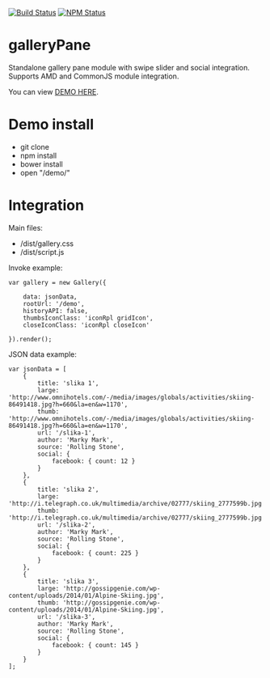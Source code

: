 [![Build Status](https://travis-ci.org/davoreric/galleryPane.svg?branch=master)](https://travis-ci.org/davoreric/galleryPane)
[![NPM Status](https://img.shields.io/npm/v/gallery-pane.svg?style=flat-square)](https://www.npmjs.com/package/gallery-pane)

# galleryPane
Standalone gallery pane module with swipe slider and social integration. Supports AMD and CommonJS module integration.

You can view [DEMO HERE](http://davoreric.github.io/galleryPane/).


# Demo install
- git clone
- npm install
- bower install
- open "/demo/"

# Integration

Main files:

- /dist/gallery.css
- /dist/script.js

Invoke example:

    var gallery = new Gallery({

        data: jsonData,
        rootUrl: '/demo',
        historyAPI: false,
        thumbsIconClass: 'iconRpl gridIcon',
        closeIconClass: 'iconRpl closeIcon'

    }).render();


JSON data example:

    var jsonData = [
        {
            title: 'slika 1',
            large: 'http://www.omnihotels.com/-/media/images/globals/activities/skiing-86491418.jpg?h=660&la=en&w=1170',
            thumb: 'http://www.omnihotels.com/-/media/images/globals/activities/skiing-86491418.jpg?h=660&la=en&w=1170',
            url: '/slika-1',
            author: 'Marky Mark',
            source: 'Rolling Stone',
            social: {
                facebook: { count: 12 }
            }
        },
        {
            title: 'slika 2',
            large: 'http://i.telegraph.co.uk/multimedia/archive/02777/skiing_2777599b.jpg',
            thumb: 'http://i.telegraph.co.uk/multimedia/archive/02777/skiing_2777599b.jpg',
            url: '/slika-2',
            author: 'Marky Mark',
            source: 'Rolling Stone',
            social: {
                facebook: { count: 225 }
            }
        },
        {
            title: 'slika 3',
            large: 'http://gossipgenie.com/wp-content/uploads/2014/01/Alpine-Skiing.jpg',
            thumb: 'http://gossipgenie.com/wp-content/uploads/2014/01/Alpine-Skiing.jpg',
            url: '/slika-3',
            author: 'Marky Mark',
            source: 'Rolling Stone',
            social: {
                facebook: { count: 145 }
            }
        }
    ];





